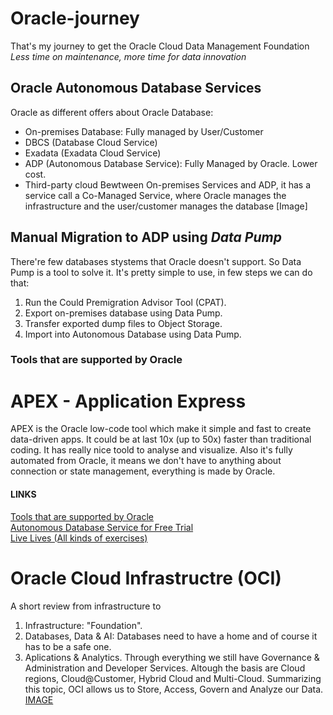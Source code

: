 # Oracle-journey
That's my journey to get the Oracle Cloud Data Management Foundation
*Less time on maintenance, more time for data innovation*

## Oracle Autonomous Database Services
Oracle as different offers about Oracle Database:
- On-premises Database: Fully managed by User/Customer
- DBCS (Database Cloud Service)
- Exadata (Exadata Cloud Service)
- ADP (Autonomous Database Service): Fully Managed by Oracle. Lower cost. 
- Third-party cloud
Bewtween On-premises Services and ADP, it has a service call a Co-Managed Service, where Oracle manages the infrastructure and the user/customer manages the database
[Image]
## Manual Migration to ADP using *Data Pump*
There're few databases stystems that Oracle doesn't support. So Data Pump is a tool to solve it. 
It's pretty simple to use, in few steps we can do that:
1. Run the Could Premigration Advisor Tool (CPAT).
2. Export on-premises database using Data Pump.
3. Transfer exported dump files to Object Storage.
4. Import into Autonomous Database using Data Pump.
### Tools that are supported by Oracle 

# APEX - Application Express
APEX is the Oracle low-code tool which make it simple and fast to create data-driven apps.
It could be at last 10x (up to 50x) faster than traditional coding.
It has really nice toold to analyse and visualize.
Also it's fully automated from Oracle, it means we don't have to anything about connection or state management, everything is made by Oracle. 
#### LINKS
[Tools that are supported by Oracle](https://oracle.com/autonomous-database/tools/) </br>
[Autonomous Database Service for Free Trial](https://oracle.com/cloud/free) </br>
[Live Lives (All kinds of exercises)](https://developer.oracle.com/livelabs) </br>

# Oracle Cloud Infrastructre (OCI)
A short review from infrastructure to 
1. Infrastructure: "Foundation".
2. Databases, Data & AI: Databases need to have a home and of course it has to be a safe one.
3. Aplications & Analytics.
Through everything we still have Governance & Administration and Developer Services.
Altough the basis are Cloud regions, Cloud@Customer, Hybrid Cloud and Multi-Cloud.
Summarizing this topic, OCI allows us to Store, Access, Govern and Analyze our Data. 
[IMAGE]()

